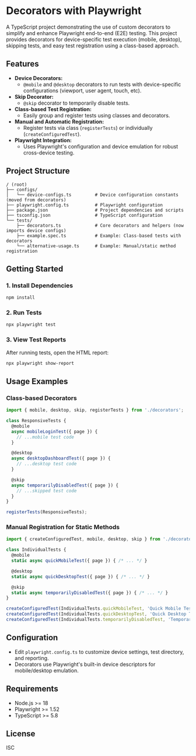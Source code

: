# Decorators with Playwright

A TypeScript project demonstrating the use of custom decorators to simplify and enhance Playwright end-to-end (E2E) testing. This project provides decorators for device-specific test execution (mobile, desktop), skipping tests, and easy test registration using a class-based approach.

## Features

- **Device Decorators:**
  - `@mobile` and `@desktop` decorators to run tests with device-specific configurations (viewport, user agent, touch, etc).
- **Skip Decorator:**
  - `@skip` decorator to temporarily disable tests.
- **Class-based Test Registration:**
  - Easily group and register tests using classes and decorators.
- **Manual and Automatic Registration:**
  - Register tests via class (`registerTests`) or individually (`createConfiguredTest`).
- **Playwright Integration:**
  - Uses Playwright's configuration and device emulation for robust cross-device testing.

## Project Structure

```
/ (root)
├── configs/
│   └── device-configs.ts         # Device configuration constants (moved from decorators)
├── playwright.config.ts          # Playwright configuration
├── package.json                  # Project dependencies and scripts
├── tsconfig.json                 # TypeScript configuration
└── tests/
    ├── decorators.ts             # Core decorators and helpers (now imports device configs)
    ├── example.spec.ts           # Example: Class-based tests with decorators
    └── alternative-usage.ts      # Example: Manual/static method registration
```

## Getting Started

### 1. Install Dependencies

```bash
npm install
```

### 2. Run Tests

```bash
npx playwright test
```

### 3. View Test Reports

After running tests, open the HTML report:

```bash
npx playwright show-report
```

## Usage Examples

### Class-based Decorators

```typescript
import { mobile, desktop, skip, registerTests } from './decorators';

class ResponsiveTests {
  @mobile
  async mobileLoginTest({ page }) {
    // ...mobile test code
  }

  @desktop
  async desktopDashboardTest({ page }) {
    // ...desktop test code
  }

  @skip
  async temporarilyDisabledTest({ page }) {
    // ...skipped test code
  }
}

registerTests(ResponsiveTests);
```

### Manual Registration for Static Methods

```typescript
import { createConfiguredTest, mobile, desktop, skip } from './decorators';

class IndividualTests {
  @mobile
  static async quickMobileTest({ page }) { /* ... */ }

  @desktop
  static async quickDesktopTest({ page }) { /* ... */ }

  @skip
  static async temporarilyDisabledTest({ page }) { /* ... */ }
}

createConfiguredTest(IndividualTests.quickMobileTest, 'Quick Mobile Test');
createConfiguredTest(IndividualTests.quickDesktopTest, 'Quick Desktop Test');
createConfiguredTest(IndividualTests.temporarilyDisabledTest, 'Temporarily Disabled Test');
```

## Configuration

- Edit `playwright.config.ts` to customize device settings, test directory, and reporting.
- Decorators use Playwright's built-in device descriptors for mobile/desktop emulation.

## Requirements

- Node.js >= 18
- Playwright >= 1.52
- TypeScript >= 5.8

## License

ISC
